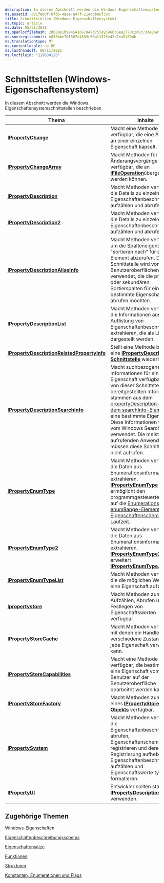 ```yaml
---
description: In diesem Abschnitt werden die Windows Eigenschaftensystemschnittstellen beschrieben.
ms.assetid: d81fe8df-9fd6-4ace-a47f-214cbba6f30c
title: Schnittstellen (Windows-Eigenschaftensystem)
ms.topic: article
ms.date: 05/31/2018
ms.openlocfilehash: 2d608e1b994541667847d755e95966b6ea2770c2d0c73ce86ef8fbd79b8c9dc2
ms.sourcegitcommit: e858bbe701567d4583c50a11326e42d7ea51804b
ms.translationtype: MT
ms.contentlocale: de-DE
ms.lasthandoff: 08/11/2021
ms.locfileid: "119600120"
---
```

# <a name="interfaces-windows-property-system"></a>Schnittstellen (Windows-Eigenschaftensystem)

In diesem Abschnitt werden die Windows Eigenschaftensystemschnittstellen beschrieben.



| Thema                                                                                        | Inhalte                                                                                                                                                                                                                                                                                                                                                                                   |
|----------------------------------------------------------------------------------------------|--------------------------------------------------------------------------------------------------------------------------------------------------------------------------------------------------------------------------------------------------------------------------------------------------------------------------------------------------------------------------------------------|
| [**IPropertyChange**](/windows/win32/api/propsys/nn-propsys-ipropertychange)                                                 | Macht eine Methode verfügbar, die eine Änderung an einer einzelnen Eigenschaft kapselt.                                                                                                                                                                                                                                                                                                                          |
| [**IPropertyChangeArray**](/windows/win32/api/propsys/nn-propsys-ipropertychangearray)                                       | Macht Methoden für mehrere Änderungsvorgänge verfügbar, die an [**IFileOperation**](/windows/win32/api/shobjidl_core/nn-shobjidl_core-ifileoperation)übergeben werden können.                                                                                                                                                                                                                                                                   |
| [**IPropertyDescription**](/windows/win32/api/propsys/nn-propsys-ipropertydescription)                                       | Macht Methoden verfügbar, die Details zu einzelnen Eigenschaftenbeschreibungen aufzählen und abrufen.                                                                                                                                                                                                                                                                                                       |
| [**IPropertyDescription2**](/windows/win32/api/propsys/nn-propsys-ipropertydescription2)                                     | Macht Methoden verfügbar, die Details zu einzelnen Eigenschaftenbeschreibungen aufzählen und abrufen.                                                                                                                                                                                                                                                                                                       |
| [**IPropertyDescriptionAliasInfo**](/windows/win32/api/propsys/nn-propsys-ipropertydescriptionaliasinfo)                     | Macht Methoden verfügbar, um die Spalteneigenschaften "sortieren nach" für ein Element abzurufen. Diese Schnittstelle wird von Benutzeroberflächenobjekten verwendet, die die primären oder sekundären Sortierspalten für eine bestimmte Eigenschaft abrufen möchten.                                                                                                                                                                                                |
| [**IPropertyDescriptionList**](/windows/win32/api/propsys/nn-propsys-ipropertydescriptionlist)                               | Macht Methoden verfügbar, die Informationen aus einer Auflistung von Eigenschaftenbeschreibungen extrahieren, die als Liste dargestellt werden.                                                                                                                                                                                                                                                                                   |
| [**IPropertyDescriptionRelatedPropertyInfo**](/windows/win32/api/propsys/nn-propsys-ipropertydescriptionrelatedpropertyinfo) | Stellt eine Methode bereit, die eine [**IPropertyDescription-Schnittstelle**](/windows/win32/api/propsys/nn-propsys-ipropertydescription) wiederholt.                                                                                                                                                                                                                                                                                       |
| [**IPropertyDescriptionSearchInfo**](/windows/win32/api/propsys/nn-propsys-ipropertydescriptionsearchinfo)                   | Macht suchbezogene Informationen für eine Eigenschaft verfügbar. Die von dieser Schnittstelle bereitgestellten Informationen stammen aus dem [propertyDescription-Schema,](./propdesc-schema-propertydescription.md) [dem searchInfo-Element](./propdesc-schema-searchinfo.md) für eine bestimmte Eigenschaft. Diese Informationen werden vom Windows Search Indexer verwendet. Die meisten aufrufenden Anwendungen müssen diese Schnittstelle nicht aufrufen. |
| [**IPropertyEnumType**](/windows/win32/api/propsys/nn-propsys-ipropertyenumtype)                                             | Macht Methoden verfügbar, die Daten aus Enumerationsinformationen extrahieren. [**IPropertyEnumType**](/windows/win32/api/propsys/nn-propsys-ipropertyenumtype) ermöglicht den programmgesteuerten Zugriff auf die [Enumerations-](./propdesc-schema-enum.md) und [enumRange-Elemente](./propdesc-schema-enumrange.md) im [Eigenschaftenschema](./propdesc-schema-entry.md) zur Laufzeit.                                                                 |
| [**IPropertyEnumType2**](/windows/win32/api/propsys/nn-propsys-ipropertyenumtype2)                                           | Macht Methoden verfügbar, die Daten aus Enumerationsinformationen extrahieren. [**IPropertyEnumType2**](/windows/win32/api/propsys/nn-propsys-ipropertyenumtype2) erweitert [**IPropertyEnumType.**](/windows/win32/api/propsys/nn-propsys-ipropertyenumtype)                                                                                                                                                                                                               |
| [**IPropertyEnumTypeList**](/windows/win32/api/propsys/nn-propsys-ipropertyenumtypelist)                                     | Macht Methoden verfügbar, die die möglichen Werte für eine Eigenschaft aufzählen.                                                                                                                                                                                                                                                                                                                         |
| [**Ipropertystore**](/windows/win32/api/propsys/nn-propsys-ipropertystore)                                                   | Macht Methoden zum Aufzählen, Abrufen und Festlegen von Eigenschaftswerten verfügbar.                                                                                                                                                                                                                                                                                                                     |
| [**IPropertyStoreCache**](/windows/win32/api/propsys/nn-propsys-ipropertystorecache)                                         | Macht Methoden verfügbar, mit denen ein Handler verschiedene Zustände für jede Eigenschaft verwalten kann.                                                                                                                                                                                                                                                                                                           |
| [**IPropertyStoreCapabilities**](/windows/win32/api/propsys/nn-propsys-ipropertystorecapabilities)                           | Macht eine Methode verfügbar, die bestimmt, ob eine Eigenschaft vom Benutzer auf der Benutzeroberfläche bearbeitet werden kann.                                                                                                                                                                                                                                                                                                   |
| [**IPropertyStoreFactory**](/windows/win32/api/propsys/nn-propsys-ipropertystorefactory)                                     | Macht Methoden zum Abrufen eines [**IPropertyStore-Objekts**](/windows/win32/api/propsys/nn-propsys-ipropertystore) verfügbar.                                                                                                                                                                                                                                                                                                               |
| [**IPropertySystem**](/windows/win32/api/propsys/nn-propsys-ipropertysystem)                                                 | Macht Methoden verfügbar, die Eigenschaftenbeschreibungen abrufen, Eigenschaftenschemas registrieren und deren Registrierung aufheben, Eigenschaftenbeschreibungen aufzählen und Eigenschaftswerte typsicher formatieren.                                                                                                                                                                                                                |
| [**IPropertyUI**](/windows/win32/api/shobjidl_core/nn-shobjidl_core-ipropertyui)                                                         | Entwickler sollten stattdessen [**IPropertyDescription**](/windows/win32/api/propsys/nn-propsys-ipropertydescription) verwenden.                                                                                                                                                                                                                                                                                                      |



 

## <a name="related-topics"></a>Zugehörige Themen

<dl> <dt>

[Windows-Eigenschaften](props.md)
</dt> <dt>

[Eigenschaftenbeschreibungsschema](property-description-schema.md)
</dt> <dt>

[Eigenschaftensätze](property-sets.md)
</dt> <dt>

[Funktionen](functions.md)
</dt> <dt>

[Strukturen](structures.md)
</dt> <dt>

[Konstanten, Enumerationen und Flags](constants--enumerations--and-flags.md)
</dt> </dl>

 

 

